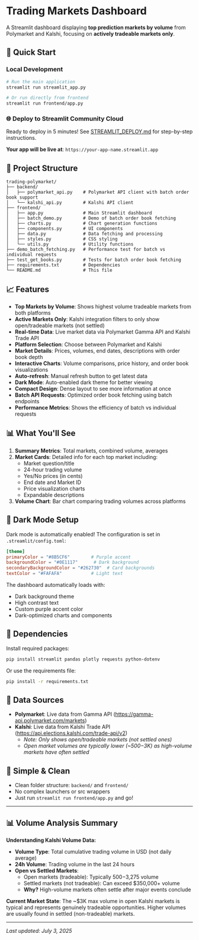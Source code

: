 # Trading Markets Dashboard

A Streamlit dashboard displaying **top prediction markets by volume** from Polymarket and Kalshi, focusing on **actively tradeable markets only**.

## 🚀 Quick Start

### Local Development
```bash
# Run the main application
streamlit run streamlit_app.py

# Or run directly from frontend
streamlit run frontend/app.py
```

### 🌐 Deploy to Streamlit Community Cloud
Ready to deploy in 5 minutes! See [STREAMLIT_DEPLOY.md](STREAMLIT_DEPLOY.md) for step-by-step instructions.

**Your app will be live at**: `https://your-app-name.streamlit.app`

## 📁 Project Structure

```
trading-polymarket/
├── backend/
│   ├── polymarket_api.py    # Polymarket API client with batch order book support
│   └── kalshi_api.py        # Kalshi API client
├── frontend/
│   ├── app.py               # Main Streamlit dashboard
│   ├── batch_demo.py        # Demo of batch order book fetching
│   ├── charts.py            # Chart generation functions
│   ├── components.py        # UI components
│   ├── data.py              # Data fetching and processing
│   ├── styles.py            # CSS styling
│   └── utils.py             # Utility functions
├── demo_batch_fetching.py   # Performance test for batch vs individual requests
├── test_get_books.py        # Tests for batch order book fetching
├── requirements.txt         # Dependencies
└── README.md                # This file
```

## 📈 Features

- **Top Markets by Volume**: Shows highest volume tradeable markets from both platforms  
- **Active Markets Only**: Kalshi integration filters to only show open/tradeable markets (not settled)
- **Real-time Data**: Live market data via Polymarket Gamma API and Kalshi Trade API
- **Platform Selection**: Choose between Polymarket and Kalshi
- **Market Details**: Prices, volumes, end dates, descriptions with order book depth
- **Interactive Charts**: Volume comparisons, price history, and order book visualizations
- **Auto-refresh**: Manual refresh button to get latest data
- **Dark Mode**: Auto-enabled dark theme for better viewing
- **Compact Design**: Dense layout to see more information at once
- **Batch API Requests**: Optimized order book fetching using batch endpoints
- **Performance Metrics**: Shows the efficiency of batch vs individual requests

## 📊 What You'll See

1. **Summary Metrics**: Total markets, combined volume, averages
2. **Market Cards**: Detailed info for each top market including:
   - Market question/title
   - 24-hour trading volume
   - Yes/No prices (in cents)
   - End date and Market ID
   - Price visualization charts
   - Expandable descriptions
3. **Volume Chart**: Bar chart comparing trading volumes across platforms

## 🌙 Dark Mode Setup

Dark mode is automatically enabled! The configuration is set in `.streamlit/config.toml`:

```toml
[theme]
primaryColor = "#8B5CF6"        # Purple accent
backgroundColor = "#0E1117"      # Dark background  
secondaryBackgroundColor = "#262730"  # Card backgrounds
textColor = "#FAFAFA"           # Light text
```

The dashboard automatically loads with:
- Dark background theme
- High contrast text
- Custom purple accent color
- Dark-optimized charts and components

## 🔧 Dependencies

Install required packages:
```bash
pip install streamlit pandas plotly requests python-dotenv
```

Or use the requirements file:
```bash
pip install -r requirements.txt
```

## 📡 Data Sources

- **Polymarket**: Live data from Gamma API (https://gamma-api.polymarket.com/markets)
- **Kalshi**: Live data from Kalshi Trade API (https://api.elections.kalshi.com/trade-api/v2)
  - *Note: Only shows open/tradeable markets (not settled ones)*
  - *Open market volumes are typically lower (~$500-$3K) as high-volume markets have often settled*

## 🎯 Simple & Clean

- Clean folder structure: `backend/` and `frontend/`
- No complex launchers or src wrappers
- Just run `streamlit run frontend/app.py` and go!

---

## 📊 Volume Analysis Summary

**Understanding Kalshi Volume Data:**
- **Volume Type**: Total cumulative trading volume in USD (not daily average)
- **24h Volume**: Trading volume in the last 24 hours  
- **Open vs Settled Markets**: 
  - Open markets (tradeable): Typically $500-$3,275 volume
  - Settled markets (not tradeable): Can exceed $350,000+ volume
  - **Why?** High-volume markets often settle after major events conclude

**Current Market State**: The ~$3K max volume in open Kalshi markets is typical and represents genuinely tradeable opportunities. Higher volumes are usually found in settled (non-tradeable) markets.

---

*Last updated: July 3, 2025*